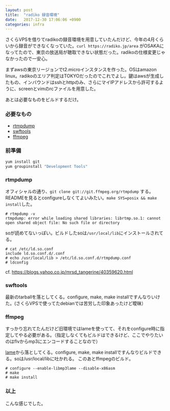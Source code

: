 ```yaml
---
layout: post
title:  "radiko 録音環境"
date:   2017-12-30 17:06:06 +0900
categories: infra
---
```


さくらVPSを借りてradikoの録音環境を用意していたんだけど、今年の4月くらいから録音ができなくなっていた。`curl https://radiko.jp/area` がOSAKAになってたので、東京の放送局が聴取できない状態だった。radikoの仕様変更じゃなかったので一安心。

まずawsの東京リージョンでt2.microインスタンスを作った。OSはamazon linux。radikoのエリア判定はTOKYOだったのでこれでよし。鍵はawsが生成したもの、インバウンドはsshとhttpのみ、さらにマイIPアドレスから許可するように、screenとvimのrcファイルを用意した。

あとは必要なものをビルドするだけ。

### 必要なもの

- [rtmpdump][rtmpdump]
- [swftools][swftools]
- [ffmpeg][ffmpeg]

### 前準備
```bash
yum install git
yum groupinstall "Development Tools"
```

### rtmpdump
オフィシャルの通り、`git clone git://git.ffmpeg.org/rtmpdump` する。READMEを見るとconfigureしなくてよいみたい。`make SYS=posix && make install`した。

```
# rtmpdump -v
rtmpdump: error while loading shared libraries: librtmp.so.1: cannot open shared object file: No such file or directory
```

soが読めてないっぽい。ビルドしたsoは`/usr/local/lib`にインストールされてる。

```
# cat /etc/ld.so.conf
include ld.so.conf.d/.conf
# echo /usr/local/lib > /etc/ld.so.conf.d/rtmpdump.conf
# ldconfig
```
cf. https://blogs.yahoo.co.jp/mrsd_tangerine/40359620.html

### swftools
最新のtarballを落としてくる。configure, make, make installですんなりいけた。(さくらVPSで使ってたdebianでは苦労した印象あったけど曖昧）

### ffmpeg
すっかり忘れてたんだけど旧環境ではlameを使ってて、それをconfigure時に指定してやる必要がある。（指定しなくてもビルドはできるけど、ここでやりたいのはflvからmp3にエンコードすることなので）

[lame][lame]から落としてくる。configure, make, make installですんなりビルドできる。soは/usr/local/libに吐かれる。
このあとffmpegのビルド。
```
# configure --enable-libmp3lame --disable-x86asm
# make
# make install
```

### 以上
こんな感じでした。

[rtmpdump]: https://rtmpdump.mplayerhq.hu/
[swftools]: http://www.swftools.org/download.html
[ffmpeg]: https://www.ffmpeg.org/download.html
[lame]: http://lame.sourceforge.net/download.php

